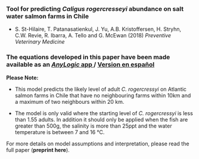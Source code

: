 ### Tool for predicting _Caligus rogercresseyi_ abundance on salt water salmon farms in Chile

- S. St-Hilaire, T. Patanasatienkul, J. Yu, A.B. Kristoffersen, H. Stryhn, C.W. Revie, R. Ibarra, A. Tello and G. McEwan (2018) _Preventive Veterinary Medicine_

### The equations developed in this paper have been made available as an <a href="https://cloud.anylogic.com/model/e25265dd-0ee2-45ef-b28e-3c075ae2c740?mode=DASHBOARD" target="_blank"> _AnyLogic_ app </a> / <a href="https://cloud.anylogic.com/model/cc64843f-d1c4-49fa-994d-7d452242a812" target="_blank"> Version en español </a>


**Please Note:**

- This model predicts the likely level of adult _C. rogercressyi_ on Atlantic salmon farms in Chile that have no neighbouring farms within 10km and a maximum of two neighbours within 20 km.

- The model is only valid where the starting level of _C. rogercressyi_ is less than 1.55 adults. In addition it should only be applied when the fish are greater than 500g, the salinity is more than 25ppt and the water temperature is between 7 and 16 °C. 

For more details on model assumptions and interpretation, please read the full paper (**preprint here**).

